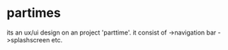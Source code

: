 # partimes
its an ux/ui design on an project 'parttime'.
it consist of 
 ->navigation bar
 ->splashscreen etc.
 
 
